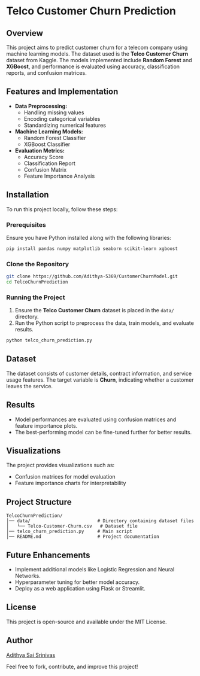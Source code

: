 # Telco Customer Churn Prediction

## Overview
This project aims to predict customer churn for a telecom company using machine learning models. The dataset used is the **Telco Customer Churn** dataset from Kaggle. The models implemented include **Random Forest** and **XGBoost**, and performance is evaluated using accuracy, classification reports, and confusion matrices.

## Features and Implementation
- **Data Preprocessing:**
  - Handling missing values
  - Encoding categorical variables
  - Standardizing numerical features
- **Machine Learning Models:**
  - Random Forest Classifier
  - XGBoost Classifier
- **Evaluation Metrics:**
  - Accuracy Score
  - Classification Report
  - Confusion Matrix
  - Feature Importance Analysis

## Installation
To run this project locally, follow these steps:

### Prerequisites
Ensure you have Python installed along with the following libraries:

```bash
pip install pandas numpy matplotlib seaborn scikit-learn xgboost
```

### Clone the Repository
```bash
git clone https://github.com/Adithya-5369/CustomerChurnModel.git
cd TelcoChurnPrediction
```

### Running the Project
1. Ensure the **Telco Customer Churn** dataset is placed in the `data/` directory.
2. Run the Python script to preprocess the data, train models, and evaluate results.

```bash
python telco_churn_prediction.py
```

## Dataset
The dataset consists of customer details, contract information, and service usage features. The target variable is **Churn**, indicating whether a customer leaves the service.

## Results
- Model performances are evaluated using confusion matrices and feature importance plots.
- The best-performing model can be fine-tuned further for better results.

## Visualizations
The project provides visualizations such as:
- Confusion matrices for model evaluation
- Feature importance charts for interpretability

## Project Structure
```
TelcoChurnPrediction/
│── data/                         # Directory containing dataset files
│   └── Telco-Customer-Churn.csv   # Dataset file
│── telco_churn_prediction.py     # Main script
│── README.md                     # Project documentation
```

## Future Enhancements
- Implement additional models like Logistic Regression and Neural Networks.
- Hyperparameter tuning for better model accuracy.
- Deploy as a web application using Flask or Streamlit.

## License
This project is open-source and available under the MIT License.

## Author
[Adithya Sai Srinivas](https://github.com/Adithya-5369)

Feel free to fork, contribute, and improve this project!
